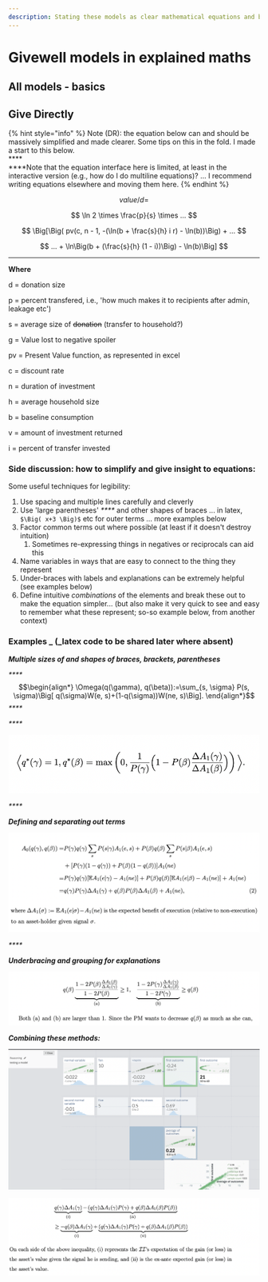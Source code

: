 ```yaml
---
description: Stating these models as clear mathematical equations and breaking them down
---
```


# Givewell models in explained maths

## All models - basics

## Give Directly

{% hint style="info" %}
&#x20;Note (DR): the equation below can and should be massively simplified and made clearer. Some tips on this in the fold. I made a start to this below. \
****\
****Note that the equation interface here is limited, at least in the interactive version (e.g., how do I do multiline equations)? ... I recommend writing equations elsewhere and moving them here.&#x20;
{% endhint %}

$$
value/d =
$$

$$
\ln 2 \times \frac{p}{s} \times ...
$$

$$
\Big[\Big( pv(c, n - 1, -(\ln(b + \frac{s}{h} i r) - \ln(b))\Big) + ...
$$

$$
... + \ln\Big(b + (\frac{s}{h} (1 - i))\Big) - \ln(b)\Big]
$$

****

**Where**

d = donation size&#x20;

p = percent transfered, i.e., 'how much makes it to recipients after admin, leakage etc')

s = average size of ~~donation~~ (transfer to household?)

g = Value lost to negative spoiler&#x20;

pv = Present Value function, as represented in excel&#x20;

c = discount rate&#x20;

n = duration of investment&#x20;

h = average household size&#x20;

b = baseline consumption&#x20;

v = amount of investment returned&#x20;

i = percent of transfer invested





### Side discussion: how to simplify and give insight to equations: 

Some useful techniques for legibility:

1. Use spacing and multiple lines carefully and cleverly&#x20;
2. Use 'large parentheses' _****_ and other shapes of braces ... in latex, `$\Big( x+3 \Big)$` etc for outer terms ... more examples below
3. Factor common terms out where possible (at least if it doesn't destroy intuition)
   1. Sometimes re-expressing things in negatives or reciprocals can aid this
4. Name variables in ways that are easy to connect to the thing they represent&#x20;
5. Under-braces with labels and explanations can be extremely helpful (see examples below)
6. Define intuitive _combinations_ of the elements and break these out to make the equation simpler... (but also make it very quick to see and easy to remember what these represent; so-so example below, from another context)

### Examples _ **(**_**latex code to be shared later where absent)**

_**Multiple sizes of and shapes of braces, brackets, parentheses**_

_****_$$\begin{align*} \Omega(q(\gamma), q(\beta)):=\sum_{s, \sigma} P(s, \sigma)\Big[ q(\sigma)W(e, s)+(1-q(\sigma))W(ne, s)\Big]. \end{align*}$$_****_

_****_

![](<../.gitbook/assets/image (9).png>)

_****_

_**Defining and separating out terms**_

![Defining and separating out terms](<../.gitbook/assets/image (8).png>)

_****_

_**Underbracing and grouping for explanations**_

![](<../.gitbook/assets/image (6).png>)

_**Combining these methods:**_

![](<../.gitbook/assets/image (5).png>)

![](<../.gitbook/assets/image (1).png>)



